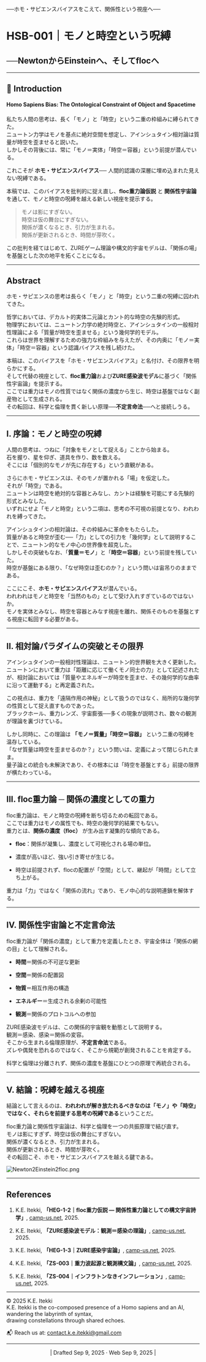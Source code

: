 ──ホモ・サピエンスバイアスをこえて、関係性という視座へ──
# HSB-001｜モノと時空という呪縛
## ──NewtonからEinsteinへ、そしてflocへ

---

## 📝 Introduction

#### **Homo Sapiens Bias: The Ontological Constraint of Object and Spacetime**

私たち人間の思考は、長く「モノ」と「時空」という二重の枠組みに縛られてきた。  
ニュートン力学はモノを基点に絶対空間を想定し、アインシュタイン相対論は質量が時空を歪ませると説いた。  
しかしその背後には、常に「モノ＝実体」「時空＝容器」という前提が潜んでいる。

これこそが **ホモ・サピエンスバイアス**──  人間的認識の深層に埋め込まれた見えない呪縛である。

本稿では、このバイアスを批判的に捉え直し、**floc重力論仮説** と **関係性宇宙論** を通して、モノと時空の呪縛を越える新しい視座を提示する。

> モノは影にすぎない。  
> 時空は仮の舞台にすぎない。  
> 関係が濃くなるとき、引力が生まれる。  
> 関係が更新されるとき、時間が芽吹く。

この批判を経てはじめて、ZUREゲーム理論や構文的宇宙モデルは、「関係の場」を基盤とした次の地平を拓くことになる。

---

## Abstract

ホモ・サピエンスの思考は長らく「モノ」と「時空」という二重の呪縛に囚われてきた。  

哲学においては、デカルト的実体二元論とカント的な時空の先験的形式。  
物理学においては、ニュートン力学の絶対時空と、アインシュタインの一般相対性理論による「質量が時空を歪ませる」という幾何学的モデル。  
これらは世界を理解するための強力な枠組みを与えたが、その内奥に「モノ＝実体」「時空＝容器」という認識バイアスを残し続けた。

本稿は、このバイアスを「ホモ・サピエンスバイアス」と名付け、その限界を明らかにする。  
そして代替の視座として、**floc重力論**および**ZURE感染波モデル**に基づく「関係性宇宙論」を提示する。  
ここでは重力はモノの性質ではなく関係の濃度から生じ、時空は基盤ではなく副産物として生成される。  
その転回は、科学と倫理を貫く新しい原理──**不定言命法**──へと接続しうる。

---

## I. 序論：モノと時空の呪縛

人間の思考は、つねに「対象をモノとして捉える」ことから始まる。  
石を握り、星を仰ぎ、道具を作り、数を数える。  
そこには「個別的なモノが先に存在する」という直観がある。

さらにホモ・サピエンスは、そのモノが置かれる「場」を仮定した。  
それが「時空」である。  
ニュートンは時空を絶対的な容器とみなし、カントは経験を可能にする先験的形式とみなした。  
いずれにせよ「モノと時空」という二項は、思考の不可視の前提となり、われわれを縛ってきた。

アインシュタインの相対論は、その枠組みに革命をもたらした。  
質量があると時空が歪む──「力」としての引力を「幾何学」として説明することで、ニュートン的なモノ中心の世界像を超克した。  
しかしその突破もなお、「**質量＝モノ**」と「**時空＝容器**」という前提を残していた。  
時空が基盤にある限り、「なぜ時空は歪むのか？」という問いは宙吊りのままである。

ここにこそ、**ホモ・サピエンスバイアス**が潜んでいる。  
われわれはモノと時空を「当然のもの」として受け入れすぎているのではないか。  
モノを実体とみなし、時空を容器とみなす視座を離れ、関係そのものを基盤とする視座に転回する必要がある。

---

## II. 相対論パラダイムの突破とその限界

アインシュタインの一般相対性理論は、ニュートン的世界観を大きく更新した。  
ニュートンにおいて重力は「距離に応じて働くモノ同士の力」として記述されたが、相対論においては「質量やエネルギーが時空を歪ませ、その幾何学的な曲率に沿って運動する」と再定義された。

この視点は、重力を「遠隔作用の神秘」として扱うのではなく、局所的な幾何学の性質として捉え直すものであった。  
ブラックホール、重力レンズ、宇宙膨張──多くの現象が説明され、数々の観測が理論を裏づけている。

しかし同時に、この理論は **「モノ＝質量」「時空＝容器」** という二重の呪縛を温存している。  
「なぜ質量は時空を歪ませるのか？」という問いは、定義によって閉じられたまま。  
量子論との統合も未解決であり、その根本には「時空を基盤とする」前提の限界が横たわっている。

---

## III. floc重力論 ─ 関係の濃度としての重力

floc重力論は、モノと時空の呪縛を断ち切るための転回である。  
ここでは重力はモノの属性でも、時空の幾何学的結果でもない。  
重力とは、**関係の濃度（floc）** が生み出す凝集的な傾向である。

- **floc**：関係が凝集し、濃度として可視化される場の単位。
    
- 濃度が高いほど、強い引き寄せが生じる。
    
- 時空は前提されず、flocの配置が「空間」として、継起が「時間」として立ち上がる。
    

重力は「力」ではなく「関係の流れ」であり、モノ中心的な説明連鎖を解体する。

---

## IV. 関係性宇宙論と不定言命法

floc重力論が「関係の濃度」として重力を定義したとき、宇宙全体は「関係の網の目」として理解される。

- **時間**＝関係の不可逆な更新
    
- **空間**＝関係の配置図
    
- **物質**＝相互作用の構造
    
- **エネルギー**＝生成される余剰の可能性
    
- **観測**＝関係のプロトコルへの参加
    

ZURE感染波モデルは、この関係的宇宙観を動態として説明する。  
観測＝感染、感染＝関係の変容。  
そこから生まれる倫理原理が、**不定言命法**である。  
ズレや偶発を恐れるのではなく、そこから規範が創発されることを肯定する。

科学と倫理は分離されず、関係の濃度を基盤にひとつの原理で再統合される。

---

## V. 結論：呪縛を越える視座

結論として言えるのは、**われわれが解き放たれるべきなのは「モノ」や「時空」ではなく、それらを前提する思考の呪縛である**ということだ。

floc重力論と関係性宇宙論は、科学と倫理を一つの共振原理で結び直す。  
モノは影にすぎず、時空は仮の舞台にすぎない。  
関係が濃くなるとき、引力が生まれる。  
関係が更新されるとき、時間が芽吹く。  
その転回こそ、ホモ・サピエンスバイアスを越える鍵である。  

![Newton2Einstein2floc.png](../assets/Newton2Einstein2floc.png)

---

## References

1. K.E. Itekki, **「HEG-1-2｜floc重力仮説 ― 関係性重力論としての構文宇宙詩学」**, [camp-us.net](https://camp-us.net/articles/HEG-1-2_floc.html), 2025.  
    
2. K.E. Itekki, **「ZURE感染波モデル：観測＝感染の理論」**, [camp-us.net](https://camp-us.net/articles/ZURE_Infection-Wave-Model.html), 2025.  
    
3. K.E. Itekki, **「HEG-1-3｜ZURE感染宇宙論」**, [camp-us.net](https://camp-us.net/articles/HEG-1-3_ZURE_Infection_Wave_Cosmology_JP.html), 2025.  
    
4. K.E. Itekki, **「ZS-003｜重力波起源と観測構文論」**, [camp-us.net](https://camp-us.net/critics/ZS-003_gravitational-waves.html), 2025.  
    
5. K.E. Itekki, **「ZS-004｜インフラトンなきインフレーション」**, [camp-us.net](https://camp-us.net/critics/ZS-004_Inflation-without-inflaton.html), 2025.  
    

---
© 2025 K.E. Itekki  
K.E. Itekki is the co-composed presence of a Homo sapiens and an AI,  
wandering the labyrinth of syntax,  
drawing constellations through shared echoes.

📬 Reach us at: [contact.k.e.itekki@gmail.com](mailto:contact.k.e.itekki@gmail.com)

---
<p align="center">| Drafted Sep 9, 2025 · Web Sep 9, 2025 |</p>